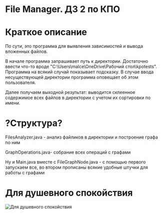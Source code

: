 # File Manager. ДЗ 2 по КПО

# Краткое описание

По сути, это программа для выявления зависимостей и вывода вложенных файлов.

В начале программа запрашивает путь к директории. Достаточно ввести что-то вроде "C:\Users\malce\OneDrive\Рабочий стол\kpotests". Программа на всякий случай показывает подсказку. В случае ввода несуществующей директории программа оповещает об этом пользователя.

Далее получаем выходной результат: выводится склеенное содержимое всех файлов в директории с учетом их сортировки по имени.

# ?Структура?

FilesAnalyzer.java - анализ файликов в директории и построение графа по ним

GraphOperations.java- собрание всех операций с графами

Ну и Main.java вместе с FileGraphNode.java - с помощью первого запускаем все, во втором прописаны всякие удобные штучки для работы с графами

# Для душевного спокойствия

![Для душевного спокойствия](https://i.pinimg.com/564x/90/81/2c/90812c8cb496802654e8b55ca51ab8c0.jpg?size=675x1200&quality=95&sign=c6d073da5ccc4919bb11e3dc0d96bfe7&type=album "Для душевного спокойствия")

